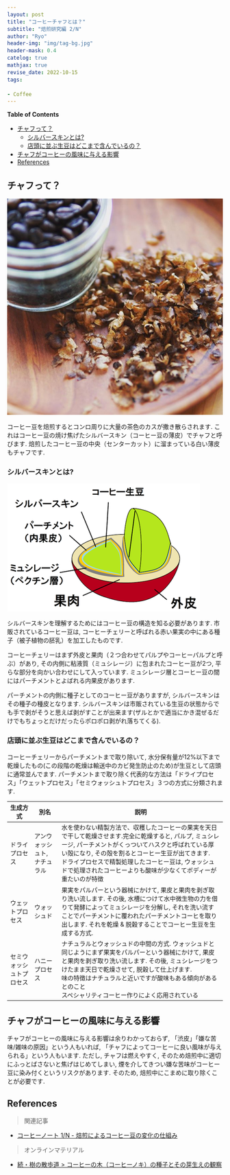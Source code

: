 ```yaml
---
layout: post
title: "コーヒーチャフとは？"
subtitle: "焙煎研究編 2/N"
author: "Ryo"
header-img: "img/tag-bg.jpg"
header-mask: 0.4
catelog: true
mathjax: true
revise_date: 2022-10-15
tags:

- Coffee
---
```


**Table of Contents**
<!-- START doctoc generated TOC please keep comment here to allow auto update -->
<!-- DON'T EDIT THIS SECTION, INSTEAD RE-RUN doctoc TO UPDATE -->

- [チャフって？](#%E3%83%81%E3%83%A3%E3%83%95%E3%81%A3%E3%81%A6)
  - [シルバースキンとは?](#%E3%82%B7%E3%83%AB%E3%83%90%E3%83%BC%E3%82%B9%E3%82%AD%E3%83%B3%E3%81%A8%E3%81%AF)
  - [店頭に並ぶ生豆はどこまで含んでいるの？](#%E5%BA%97%E9%A0%AD%E3%81%AB%E4%B8%A6%E3%81%B6%E7%94%9F%E8%B1%86%E3%81%AF%E3%81%A9%E3%81%93%E3%81%BE%E3%81%A7%E5%90%AB%E3%82%93%E3%81%A7%E3%81%84%E3%82%8B%E3%81%AE)
- [チャフがコーヒーの風味に与える影響](#%E3%83%81%E3%83%A3%E3%83%95%E3%81%8C%E3%82%B3%E3%83%BC%E3%83%92%E3%83%BC%E3%81%AE%E9%A2%A8%E5%91%B3%E3%81%AB%E4%B8%8E%E3%81%88%E3%82%8B%E5%BD%B1%E9%9F%BF)
- [References](#references)

<!-- END doctoc generated TOC please keep comment here to allow auto update -->

## チャフって？

<img src="https://github.com/ryonakimageserver/omorikaizuka/blob/master/%E3%83%96%E3%83%AD%E3%82%B0%E7%94%A8/Coffee/2022-10-15-coffee_chaff.jpg?raw=true">

コーヒー豆を焙煎するとコンロ周りに大量の茶色のカスが撒き散らされます. これはコーヒー豆の焼け焦げたシルバースキン（コーヒー豆の薄皮）でチャフと呼びます.
焙煎したコーヒー豆の中央（センターカット）に溜まっている白い薄皮もチャフです.

### シルバースキンとは?

<img src="https://github.com/ryonakimageserver/omorikaizuka/blob/master/%E3%83%96%E3%83%AD%E3%82%B0%E7%94%A8/Coffee/20221015-coffee-bean-structure.png?raw=true">

シルバースキンを理解するためにはコーヒー豆の構造を知る必要があります.
市販されているコーヒー豆は, コーヒーチェリーと呼ばれる赤い果実の中にある種子（被子植物の胚乳）を加工したものです.

コーヒーチェリーはまず外皮と果肉（２つ合わせてパルプやコーヒーパルプと呼ぶ）があり, その内側に粘液質（ミュシレージ）に包まれたコーヒー豆が2つ, 
平らな部分を向かい合わせにして入っています. ミュシレージ層とコーヒー豆の間にはパーチメントとよばれる内果皮があります. 

パーチメントの内側に種子としてのコーヒー豆がありますが, シルバースキンはその種子の種皮となります.
シルバースキンは市販されている生豆の状態からでも手で剥がそうと思えば剥がすことが出来ます(ザルとかで適当にかき混ぜるだけでもちょっとだけだったらポロポロ剥がれ落ちてくる).

### 店頭に並ぶ生豆はどこまで含んでいるの？

コーヒーチェリーからパーチメントまで取り除いて, 水分保有量が12%以下まで乾燥したもの(この段階の乾燥は輸送中のカビ発生防止のため)が生豆として店頭に通常並んでます.
パーチメントまで取り除く代表的な方法は「ドライプロセス」「ウェットプロセス」「セミウォッシュトプロセス」３つの方式に分類されます.

|生成方式|別名|説明|
|---|---|---|
|ドライプロセス|アンウォッシュト, ナチュラル|水を使わない精製方法で、収穫したコーヒーの果実を天日で干して乾燥させます.完全に乾燥すると, パルプ, ミュシレージ, パーチメントがくっついてハスクと呼ばれている厚い殻になり, その殻を割るとコーヒー生豆が出てきます.<br>ドライプロセスで精製処理したコーヒー豆は, ウォッシュドで処理されたコーヒーよりも酸味が少なくてボディーが重たいのが特徴|
|ウェットプロセス|ウォッシュド|果実をパルパーという器械にかけて, 果皮と果肉を剥ぎ取り洗い流します. その後, 水槽につけて水中微生物の力を借りて発酵によってミュシレージを分解し, それを洗い流すことでパーチメントに覆われたパーチメントコーヒを取り出します. それを乾燥 & 脱穀することでコーヒー生豆を生成する方式.
|セミウォッシュトプロセス|ハニープロセス|ナチュラルとウォッシュドの中間の方式. ウォッシュドと同じようにまず果実をパルパーという器械にかけて, 果皮と果肉を剥ぎ取り洗い流します. その後, ミュシレージをつけたまま天日で乾燥させて, 脱穀して仕上げます. <br>味の特徴はナチュラルと近いですが酸味もある傾向があるとのこと<br>スペシャリティコーヒー作りによく応用されている|

## チャフがコーヒーの風味に与える影響

チャフがコーヒーの風味に与える影響は余りわかっておらず, 「渋皮」「嫌な苦味/雑味の原因」という人もいれば, 「チャフによってコーヒーに良い風味が与えられる」という人もいます.
ただし, チャフは燃えやすく, そのため焙煎中に適切にふっとばさないと焦げはじめてしまい, 煙を介してきつい嫌な苦味がコーヒー豆に染み付くというリスクがあります. 
そのため, 焙煎中にこまめに取り除くことが必要です.


## References

> 関連記事

- [コーヒーノート 1/N - 焙煎によるコーヒー豆の変化の仕組み]()

> オンラインマテリアル

- [続・樹の散歩道 > コーヒーの木（コーヒーノキ）の種子とその芽生えの観察](https://kinomemocho.com/sanpo_coffee_beans.html)